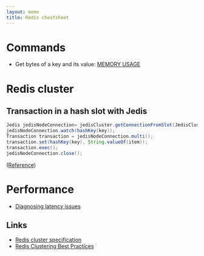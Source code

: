 ```yaml
---
layout: memo
title: Redis cheatsheet
---
```


# Commands
- Get bytes of a key and its value: [MEMORY USAGE](https://redis.io/docs/latest/commands/memory-usage/)

# Redis cluster

## Transaction in a hash slot with Jedis
```java
Jedis jedisNodeConnection= jedisCluster.getConnectionFromSlot(JedisClusterCRC16.getSlot(hashKey(key)));
jedisNodeConnection.watch(hashKey(key));
Transaction transaction = jedisNodeConnection.multi();
transaction.set(hashKey(key), String.valueOf(item));
transaction.exec();
jedisNodeConnection.close();
```
([Reference](https://groups.google.com/g/jedis_redis/c/b-65UX8qvOE))

# Performance
- [Diagnosing latency issues](https://redis.io/docs/latest/operate/oss_and_stack/management/optimization/latency/)

## Links
- [Redis cluster specification](https://redis.io/docs/reference/cluster-spec/)
- [Redis Clustering Best Practices](https://redis.com/blog/redis-clustering-best-practices-with-keys/)

